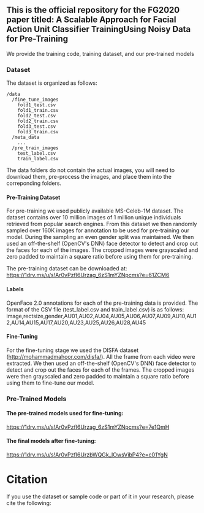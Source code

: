 ## This is the official repository for the FG2020 paper titled: A Scalable  Approach  for  Facial  Action  Unit  Classifier  TrainingUsing  Noisy  Data  for  Pre-Training


We provide the training code, training dataset, and our pre-trained models

### Dataset
The dataset is organized as follows:
```
/data
  /fine_tune_images
    fold1_test.csv
    fold1_train.csv
    fold2_test.csv
    fold2_train.csv
    fold3_test.csv
    fold3_train.csv
  /meta_data
    ...
  /pre_train_images
    test_label.csv
    train_label.csv
```

The data folders do not contain the actual images, you will need to download them, pre-process the images, and place them into the correponding folders.

#### Pre-Training Dataset
For pre-training we used publicly available MS-Celeb-1M dataset. The dataset contains over 10 million images of 1 million unique individuals retrieved from popular search engines. From this dataset we then randomly sampled over 160K images for annotation to be used for pre-training our model. During the sampling an even gender split was maintained. We then used an off-the-shelf (OpenCV's DNN) face detector to detect and crop out the faces for each of the images. The cropped images were grayscaled and zero padded to maintain a square ratio before using them for pre-training. 

The pre-training dataset can be downloaded at:
https://1drv.ms/u/s!Ar0vPzfI6Urzag_6zS1mYZNpcms?e=61ZCM6

#### Labels
OpenFace 2.0 annotations for each of the pre-training data is provided. The format of the CSV file (test_label.csv and train_label.csv) is as follows: image,rectsize,gender,AU01,AU02,AU04,AU05,AU06,AU07,AU09,AU10,AU12,AU14,AU15,AU17,AU20,AU23,AU25,AU26,AU28,AU45

#### Fine-Tuning
For the fine-tuning stage we used the DISFA dataset (http://mohammadmahoor.com/disfa/). All the frame from each video were extracted. We then used an off-the-shelf (OpenCV's DNN) face detector to detect and crop out the faces for each of the frames. The cropped images were then grayscaled and zero padded to maintain a square ratio before using them to fine-tune our model. 


### Pre-Trained Models

#### The pre-trained models used for fine-tuning:
https://1drv.ms/u/s!Ar0vPzfI6Urzag_6zS1mYZNpcms?e=7e1QmH


#### The final models after fine-tuning:
https://1drv.ms/u/s!Ar0vPzfI6UrzbWQGk_IOwsVibP4?e=c01YgN

# Citation
If you use the dataset or sample code or part of it in your research, please cite the following: